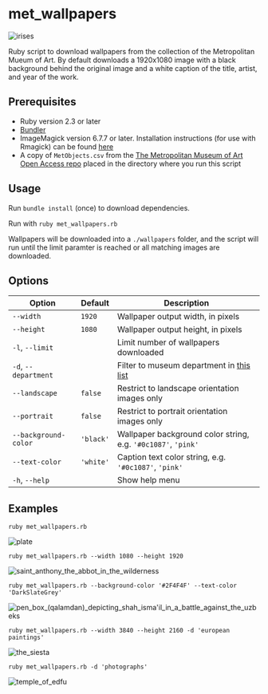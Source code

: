 # met_wallpapers
![irises](https://user-images.githubusercontent.com/7726851/78621135-bb0d4e80-7836-11ea-992d-9fee3f27474f.jpg)

Ruby script to download wallpapers from the collection of the Metropolitan Mueum of Art. By default downloads a 1920x1080 image with a black background behind the original image and a white caption of the title, artist, and year of the work.

## Prerequisites

- Ruby version 2.3 or later
- [Bundler](https://bundler.io/)
- ImageMagick version 6.7.7 or later. Installation instructions (for use with Rmagick) can be found [here](https://github.com/rmagick/rmagick#prerequisites)
- A copy of `MetObjects.csv` from the [The Metropolitan Museum of Art Open Access repo](https://github.com/metmuseum/openaccess) placed in the directory where you run this script

## Usage

Run `bundle install` (once) to download dependencies.

Run with `ruby met_wallpapers.rb`

Wallpapers will be downloaded into a `./wallpapers` folder, and the script will run until the limit paramter is reached or all matching images are downloaded.

## Options
| Option               | Default   | Description                                                                                                      |
|----------------------|-----------|------------------------------------------------------------------------------------------------------------------|
| `--width`            | `1920`    | Wallpaper output width, in pixels                                                                                |
| `--height`           | `1080`    | Wallpaper output height, in pixels                                                                               |
| `-l`, `--limit`      |           | Limit number of wallpapers downloaded                                                                            |
| `-d`, `--department` |           | Filter to museum department in [this list](https://collectionapi.metmuseum.org/public/collection/v1/departments) |
| `--landscape`        | `false`   | Restrict to landscape orientation images only                                                                    |
| `--portrait`         | `false`   | Restrict to portrait orientation images only                                                                     |
| `--background-color` | `'black'` | Wallpaper background color string, e.g. `'#0c1087'`, `'pink'`                                                    |
| `--text-color`       | `'white'` | Caption text color string, e.g. `'#0c1087'`, `'pink'`                                                            |
| `-h`, `--help`       |           | Show help menu                                                                                                   |

## Examples
`ruby met_wallpapers.rb`

![plate](https://user-images.githubusercontent.com/7726851/78618550-bd1fdf00-782f-11ea-9d09-6bb4532ed954.jpg)

`ruby met_wallpapers.rb --width 1080 --height 1920`

![saint_anthony_the_abbot_in_the_wilderness](https://user-images.githubusercontent.com/7726851/78618893-9ca45480-7830-11ea-86d8-ab58f04e0978.jpg)

`ruby met_wallpapers.rb --background-color '#2F4F4F' --text-color 'DarkSlateGrey'`

![pen_box_(qalamdan)_depicting_shah_isma'il_in_a_battle_against_the_uzbeks](https://user-images.githubusercontent.com/7726851/78619610-97e0a000-7832-11ea-8326-3b1a4e38cbf7.jpg)

`ruby met_wallpapers.rb --width 3840 --height 2160 -d 'european paintings'`

![the_siesta](https://user-images.githubusercontent.com/7726851/78619993-a7acb400-7833-11ea-8579-0a51449d9280.jpg)

`ruby met_wallpapers.rb -d 'photographs'`

![temple_of_edfu](https://user-images.githubusercontent.com/7726851/78620250-4e915000-7834-11ea-9b8d-b2c1d66e2740.jpg)
